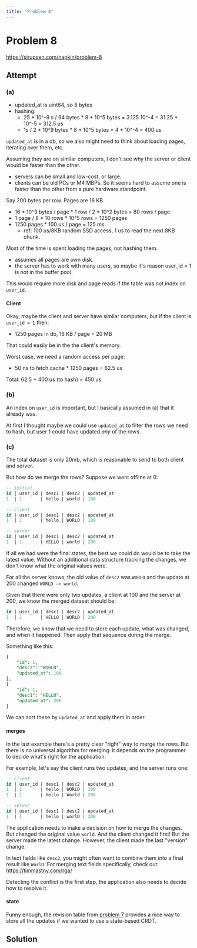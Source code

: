 ```yaml
---
title: "Problem 8"
---
```


# Problem 8

https://sirupsen.com/napkin/problem-8

## Attempt

### (a)

* updated_at is uint64, so 8 bytes
* hashing: 
    * 25 * 10^-9 s / 64 bytes * 8 * 10^5 bytes = 3.125 10^-4 = 31.25 * 10^-5 = 312.5 us
    * 1s / 2 * 10^9 bytes * 8 * 10^5 bytes = 4 * 10^-4 = 400 us

`updated_at` is in a db, so we also might need to think about loading pages,
iterating over them, etc.

Assuming they are on similar computers, I don't see why the 
server or client would be faster than the other.
* servers can be small and low-cost, or large.
* clients can be old PCs or M4 MBPs. 
So it seems hard to assume one is faster than the other from
a pure hardware standpoint.


Say 200 bytes per row. Pages are 16 KB. 
* 16 * 10^3 bytes / page * 1 row / 2 * 10^2 bytes = 80 rows / page
* 1 page / 8 * 10 rows * 10^5 rows = 1250 pages
* 1250 pages * 100 us / page = 125 ms
  * ref: 100 us/8KB random SSD access, 1 us to read the next 8KB chunk.

Most of the time is spent loading the pages, not hashing them. 
* assumes all pages are own disk. 
* the server has to work with many users, so maybe it's reason 
  user_id = 1 is not in the buffer pool.

This would require more disk and page reads if the table was
not index on `user_id`.

#### Client 

Okay, maybe the client and server have similar computers,
but if the client is `user_id = 1` then:
* 1250 pages in db, 16 KB / page = 20 MB

That could easily be in the the client's memory.

Worst case, we need a random access per page:
* 50 ns to fetch cache * 1250 pages = 62.5 us

Total: 62.5 + 400 us (to hash) = 450 us

### (b)

An index on `user_id` is important, but I basically 
assumed in (a) that it already was. 

At first I thought maybe we could use `updated_at` to filter
the rows we need to hash, but user 1 could have updated _any_
of the rows. 

### (c)

The total dataset is only 20mb, which is reasonable to send 
to both client and server.

But how do we merge the rows? 
Suppose we went offline at 0:
```sql
-- initial
id | user_id | desc1 | desc2 | updated_at
1  | 1       | hello | world | 100

-- client
id | user_id | desc1 | desc2 | updated_at
1  | 1       | hello | WORLD | 100

-- server
id | user_id | desc1 | desc2 | updated_at
1  | 1       | HELLO | world | 200
```

If all we had were the final states, the best we could do would be
to take the latest value. Without an additional data structure
tracking the changes, we don't know what the original values were.

For all the server knows, the old value of `desc2` was `WORLD` and
the update at 200 changed `WORLD -> world`. 

Given that there were only two updates, a client at 100 and the server at 200,
we know the merged dataset should be:
```sql
id | user_id | desc1 | desc2 | updated_at
1  | 1       | HELLO | WORLD | 200
```

Therefore, we know that we need to store each update, what was changed,
and when it happened. Then apply that sequence during the merge.

Something like this:
```sql
{
    "id": 1,
    "desc2": "WORLD",
    "updated_at": 100
},
{
    "id": 1,
    "desc1": "HELLO",
    "updated_at": 200
}
```

We can sort these by `updated_at` and apply them in order.

#### merges

In the last example there's a pretty clear "right" way to merge
the rows. But there is no universal algorithm for merging:
it depends on the programmer to decide what's right for the 
application. 

For example, let's say the client runs two updates,
and the server runs one:
```sql
-- client
id | user_id | desc1 | desc2 | updated_at
1  | 1       | hello | WORLD | 100
1  | 1       | hello | World | 200

-- server
id | user_id | desc1 | desc2 | updated_at
1  | 1       | hello | worlD | 300
```

The application needs to make a decision on
how to merge the changes. But changed the original
value `world`. _And_ the client changed it first!
But the server made the latest change. However,
the client made the last "version" change.

In text fields like `desc2`, you might often want to
combine them into a final result like `WorlD`.
For merging text fields specifically, check out:
https://timmastny.com/rga/

Detecting the conflict is the first step, 
the application also needs to decide how to resolve it.


#### state

Funny enough, the revision table from [problem 7](../p7)
provides a nice way to store all the updates if we wanted
to use a state-based CRDT.


## Solution









